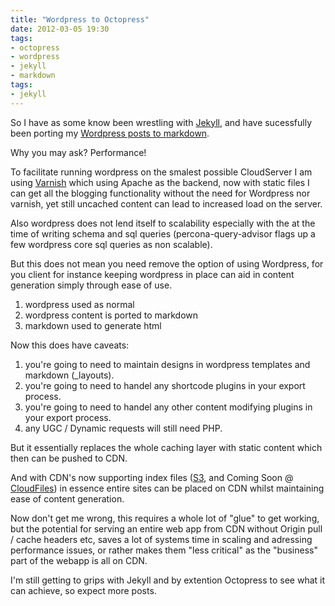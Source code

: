 ```yaml
---
title: "Wordpress to Octopress"
date: 2012-03-05 19:30
tags:
- octopress
- wordpress
- jekyll
- markdown
tags:
- jekyll
---
```


So I have as some know been wrestling with <a href="https://github.com/mojombo/jekyll">Jekyll</a>, and have sucessfully been porting my <a href="https://github.com/Oneiroi/blog.oneiroi.co.uk">Wordpress posts to markdown</a>.

Why you may ask? Performance!

To facilitate running wordpress on the smalest possible CloudServer I am using <a href="https://varnish-cache.org">Varnish</a> which using Apache as the backend, now with static files I can get all the blogging functionality without the need for Wordpress nor varnish, yet still uncached content can lead to increased load on the server.

Also wordpress does not lend itself to scalability especially with the at the time of writing schema and sql queries (percona-query-advisor flags up a few wordpress core sql queries as non scalable).

But this does not mean you need remove the option of using Wordpress, for you client for instance keeping wordpress in place can aid in content generation simply through ease of use.

1. wordpress used as normal
2. wordpress content is ported to markdown
3. markdown used to generate html

Now this does have caveats:

1. you're going to need to maintain designs in wordpress templates and markdown (_layouts).
2. you're going to need to handel any shortcode plugins in your export process.
3. you're going to need to handel any other content modifying plugins in your export process.
4. any UGC / Dynamic requests will still need PHP. 

But it essentially replaces the whole caching layer with static content which then can be pushed to CDN.

And with CDN's now supporting index files (<a href="https://docs.amazonwebservices.com/AmazonS3/latest/dev/IndexDocumentSupport.html">S3</a>, and Coming Soon @ <a href="https://feedback.rackspacecloud.com/forums/71021-product-feedback/suggestions/1511991-index-and-404-page-support">CloudFiles</a>) in essence entire sites can be placed on CDN whilst maintaining ease of content generation.

Now don't get me wrong, this requires a whole lot of "glue" to get working, but the potential for serving an entire web app from CDN without Origin pull / cache headers etc, saves a lot of systems time in scaling and adressing performance issues, or rather makes them "less critical" as the "business" part of the webapp is all on CDN.

I'm still getting to grips with Jekyll and by extention Octopress to see what it can achieve, so expect more posts.

 
